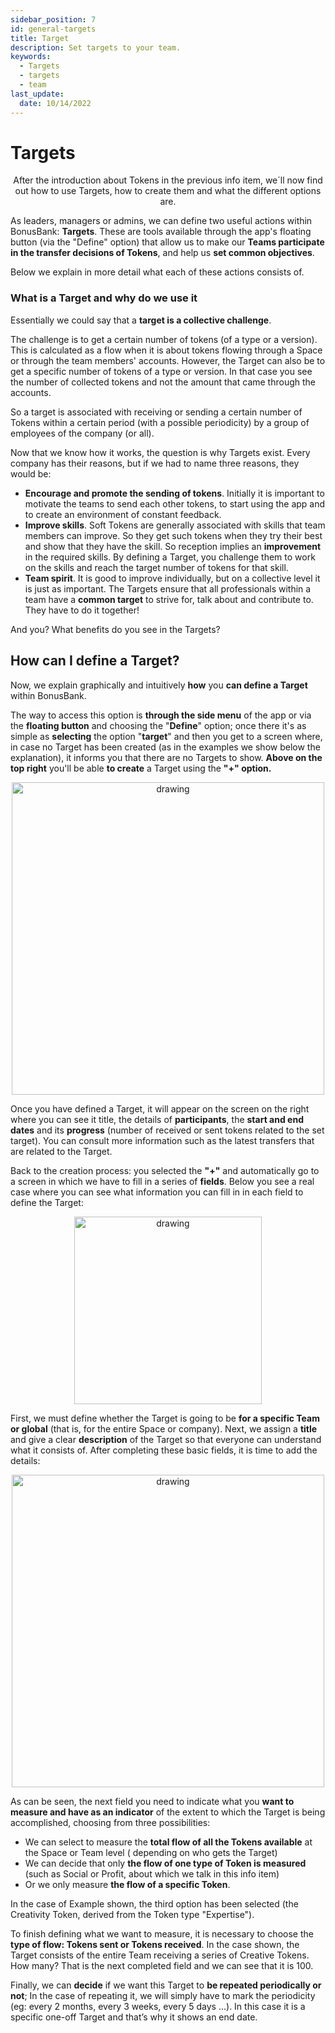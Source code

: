 ```yaml
---
sidebar_position: 7
id: general-targets
title: Target
description: Set targets to your team.
keywords:
  - Targets
  - targets
  - team
last_update:
  date: 10/14/2022
---
```


# Targets

<p align="center">  After the introduction about Tokens in the previous info item, we´ll now find out how to use Targets, how to create them and what the different options are. </p>

As leaders, managers or admins, we can define two useful actions within BonusBank: **Targets**. These are tools available through the app's floating button (via the "Define" option) that allow us to make our **Teams participate in the transfer decisions of Tokens**, and help us **set common objectives**.

Below we explain in more detail what each of these actions consists of.

### What is a Target and why do we use it

Essentially we could say that a **target is a collective challenge**.

The challenge is to get a certain number of tokens (of a type or a version). This is calculated as a flow when it is about tokens flowing through a Space or through the team members' accounts. However, the Target can also be to get a specific number of tokens of a type or version. In that case you see the number of collected tokens and not the amount that came through the accounts.

So a target is associated with receiving or sending a certain number of Tokens within a certain period (with a possible periodicity) by a group of employees of the company (or all).

Now that we know how it works, the question is why Targets exist. Every company has their reasons, but if we had to name three reasons, they would be:

- **Encourage and promote the sending of tokens**. Initially it is important to motivate the teams to send each other tokens, to start using the app and to create an environment of constant feedback.
- **Improve skills**. Soft Tokens are generally associated with skills that team members can improve. So they get such tokens when they try their best and show that they have the skill. So reception implies an **improvement** in the required skills. By defining a Target, you challenge them to work on the skills and reach the target number of tokens for that skill.
- **Team spirit**. It is good to improve individually, but on a collective level it is just as important. The Targets ensure that all professionals within a team have a **common target** to strive for, talk about and contribute to. They have to do it together!

And you? What benefits do you see in the Targets?

## How can I define a Target?

Now, we explain graphically and intuitively **how** you **can define a Target** within BonusBank.

The way to access this option is **through the side menu** of the app or via the **floating button** and choosing the "**Define**" option; once there it's as simple as **selecting** the option "**target**" and then you get to a screen where, in case no Target has been created (as in the examples we show below the explanation), it informs you that there are no Targets to show. **Above on the top right** you'll be able **to create** a Target using the **"+" option.**

<p align="center"><img src={require('./img/missionscreate.png').default} alt="drawing" width="500"/></p>

Once you have defined a Target, it will appear on the screen on the right where you can see it title, the details of **participants**, the **start and end dates** and its **progress** (number of received or sent tokens related to the set target). You can consult more information such as the latest transfers that are related to the Target.

Back to the creation process: you selected the **"+"** and automatically go to a screen in which we have to fill in a series of **fields**. Below you see a real case where you can see what information you can fill in in each field to define the Target:

<p align="center"><img src={require('./img/missionsedit.png').default} alt="drawing" width="300"/></p>

First, we must define whether the Target is going to be **for a specific Team or global** (that is, for the entire Space or company). Next, we assign a **title** and give a clear **description** of the Target so that everyone can understand what it consists of. After completing these basic fields, it is time to add the details:

<p align="center"><img src={require('./img/missionseditstep2.png').default} alt="drawing" width="500"/> </p>

As can be seen, the next field you need to indicate what you **want to measure and have as an indicator** of the extent to which the Target is being accomplished, choosing from three possibilities:

- We can select to measure the **total flow of all the Tokens available** at the Space or Team level ( depending on who gets the Target)
- We can decide that only **the flow of one type of Token is measured** (such as Social or Profit, about which we talk in this info item)
- Or we only measure **the flow of a specific Token**.

In the case of Example shown, the third option has been selected (the Creativity Token, derived from the Token type "Expertise").

To finish defining what we want to measure, it is necessary to choose the **type of flow: Tokens sent or Tokens received**. In the case shown, the Target consists of the entire Team receiving a series of Creative Tokens. How many? That is the next completed field and we can see that it is 100.

Finally, we can **decide** if we want this Target to **be repeated periodically or not**; In the case of repeating it, we will simply have to mark the periodicity (eg: every 2 months, every 3 weeks, every 5 days ...). In this case it is a specific one-off Target and that’s why it shows an end date.
